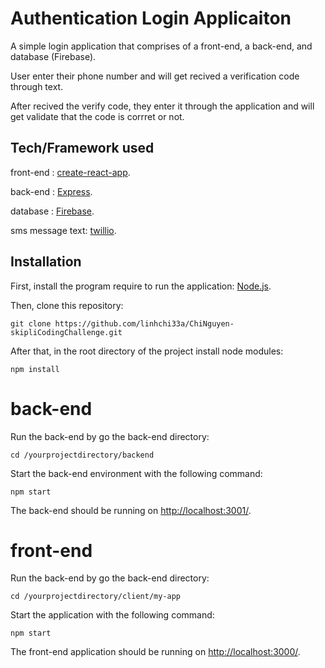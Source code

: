 # Authentication Login Applicaiton
A simple login application that comprises of a front-end, a back-end, and database (Firebase).

User enter their phone number and will get recived a verification code through text.

After recived the verify code, they enter it through the application and will get validate that the code is corrret or not.

## Tech/Framework used
front-end : [create-react-app](https://github.com/facebook/create-react-app).

back-end : [Express](https://www.npmjs.com/package/express).

database : [Firebase](https://firebase.google.com).

sms message text: [twillio](https://www.twilio.com).

## Installation
First, install the program require to run the application: [Node.js](https://nodejs.org/en/download/).

Then, clone this repository:

`git clone https://github.com/linhchi33a/ChiNguyen-skipliCodingChallenge.git`

After that, in the root directory of the project install node modules:

`npm install`

# back-end
Run the back-end by go the back-end directory:

`cd /yourprojectdirectory/backend`

Start the back-end environment with the following command:

`npm start`

The back-end should be running on [http://localhost:3001/](http://localhost:3001/).

# front-end
Run the back-end by go the back-end directory:

`cd /yourprojectdirectory/client/my-app`

Start the application with the following command:

`npm start`

The front-end application should be running on [http://localhost:3000/](http://localhost:3000/).
